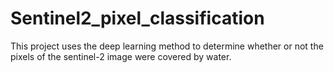 # Sentinel2_pixel_classification
This project uses the deep learning method to determine whether or not the pixels of the sentinel-2 image were covered by water.
